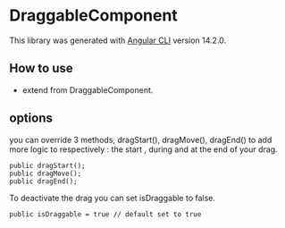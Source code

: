 # DraggableComponent

This library was generated with [Angular CLI](https://github.com/angular/angular-cli) version 14.2.0.

## How to use

- extend from DraggableComponent.

## options

you can override 3 methods, dragStart(), dragMove(), dragEnd() to add more logic to respectively : the start , during and at the end of your drag.

```
public dragStart();
public dragMove();
public dragEnd();
```

To deactivate the drag you can set isDraggable to false.

```
public isDraggable = true // default set to true
```
